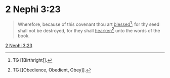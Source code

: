 # 2 Nephi 3:23

> Wherefore, because of this covenant thou art <u>blessed</u>[^a]; for thy seed shall not be destroyed, for they shall <u>hearken</u>[^b] unto the words of the book.

[2 Nephi 3:23](https://www.churchofjesuschrist.org/study/scriptures/bofm/2-ne/3?lang=eng&id=p23#p23)


[^a]: TG [[Birthright]].
[^b]: TG [[Obedience, Obedient, Obey]].
